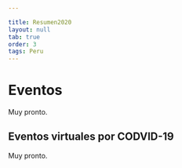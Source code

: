 ```yaml
---

title: Resumen2020
layout: null
tab: true
order: 3
tags: Peru
---
```


# Eventos

Muy pronto.

## Eventos virtuales por CODVID-19

Muy pronto.

